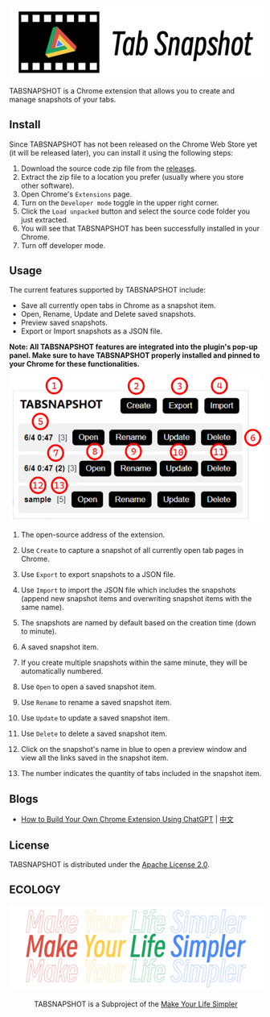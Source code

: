 ![TABSNAPSHOT](images/TABSNAPSHOT.png)

TABSNAPSHOT is a Chrome extension that allows you to create and manage snapshots of your tabs.

## Install

Since TABSNAPSHOT has not been released on the Chrome Web Store yet (it will be released later), you can install it using the following steps:

1. Download the source code zip file from the [releases](https://github.com/B1NARY-GR0UP/tabsnapshot/releases).
2. Extract the zip file to a location you prefer (usually where you store other software).
3. Open Chrome's `Extensions` page.
4. Turn on the `Developer mode` toggle in the upper right corner.
5. Click the `Load unpacked` button and select the source code folder you just extracted.
6. You will see that TABSNAPSHOT has been successfully installed in your Chrome.
7. Turn off developer mode.

## Usage

The current features supported by TABSNAPSHOT include:

- Save all currently open tabs in Chrome as a snapshot item.
- Open, Rename, Update and Delete saved snapshots.
- Preview saved snapshots.
- Export or Import snapshots as a JSON file.

**Note: All TABSNAPSHOT features are integrated into the plugin's pop-up panel. Make sure to have TABSNAPSHOT properly installed and pinned to your Chrome for these functionalities.**

![userguide](./images/userguide.png)

1. The open-source address of the extension.

2. Use `Create` to capture a snapshot of all currently open tab pages in Chrome.

3. Use `Export` to export snapshots to a JSON file.

4. Use `Import` to import the JSON file which includes the snapshots (append new snapshot items and overwriting snapshot items with the same name).

5. The snapshots are named by default based on the creation time (down to minute).

6. A saved snapshot item.

7. If you create multiple snapshots within the same minute, they will be automatically numbered.

8. Use `Open` to open a saved snapshot item.

9. Use `Rename` to rename a saved snapshot item.

10. Use `Update` to update a saved snapshot item.

11. Use `Delete` to delete a saved snapshot item.

12. Click on the snapshot's name in blue to open a preview window and view all the links saved in the snapshot item.

13. The number indicates the quantity of tabs included in the snapshot item.

## Blogs

- [How to Build Your Own Chrome Extension Using ChatGPT](https://dev.to/justlorain/how-to-build-your-own-chrome-extension-using-chatgpt-1pfa) | [中文](https://juejin.cn/post/7297124052175798308)

## License

TABSNAPSHOT is distributed under the [Apache License 2.0](./LICENSE).

## ECOLOGY

<p align="center">
<img src="https://github.com/justlorain/justlorain/blob/main/images/MYLS.png" alt="MYLS"/>
<br/><br/>
TABSNAPSHOT is a Subproject of the <a href="https://github.com/B1NARY-GR0UP">Make Your Life Simpler</a>
</p>
